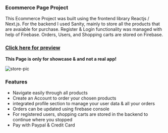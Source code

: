 ### Ecommerce Page Project
This Ecommerce Project was built using the frontend library Reactjs / Next.js. 
For the backend I used Sanity, mainly to store all the products that are avaiable for purchase.
Register & Login functionality was managed with help of Firebase.
Orders, Users, and Shopping carts are stored on Firebase.

### [Click here for preview](https://ecommerceheadphones.vercel.app/)

**This Page is only for showcase & and not a real app!**

![store-pic](https://i.imgur.com/hf0PvSC.jpg)

### Features

- Navigate easily through all products
- Create an Account to order your chosen products
- integrated profile section to manage your user data & all your orders
- Orders can be updated using firebase console
- For registered users, shopping carts are stored in the backend to continue where you stopped
- Pay with Paypal & Credit Card
